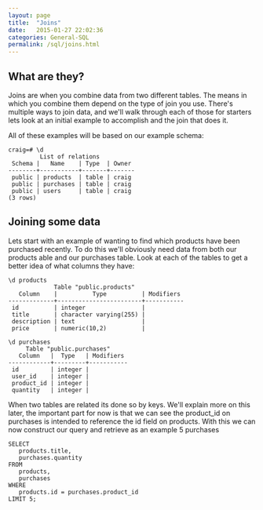 ```yaml
---
layout: page
title:  "Joins"
date:   2015-01-27 22:02:36
categories: General-SQL
permalink: /sql/joins.html
---
```


What are they?
--------------

Joins are when you combine data from two different tables. The means in which you combine them depend on the type of join you use. There's multiple ways to join data, and we'll walk through each of those for starters lets look at an initial example to accomplish and the join that does it.

All of these examples will be based on our example schema:

    craig=# \d
             List of relations
     Schema |   Name    | Type  | Owner 
    --------+-----------+-------+-------
     public | products  | table | craig
     public | purchases | table | craig
     public | users     | table | craig
    (3 rows)

Joining some data
-----------------

Lets start with an example of wanting to find which products have been purchased recently. To do this we'll obviously need data from both our products able and our purchases table. Look at each of the tables to get a better idea of what columns they have:

    \d products
                 Table "public.products"
       Column    |          Type          | Modifiers 
    -------------+------------------------+-----------
     id          | integer                | 
     title       | character varying(255) | 
     description | text                   | 
     price       | numeric(10,2)          | 

    \d purchases 
         Table "public.purchases"
       Column   |  Type   | Modifiers 
    ------------+---------+-----------
     id         | integer | 
     user_id    | integer | 
     product_id | integer | 
     quantity   | integer |


When two tables are related its done so by keys. We'll explain more on this later, the important part for now is that we can see the product\_id on purchases is intended to reference the id field on products. With this we can now construct our query and retrieve as an example 5 purchases

    SELECT 
       products.title, 
       purchases.quantity
    FROM 
       products,
       purchases
    WHERE
       products.id = purchases.product_id
    LIMIT 5;


